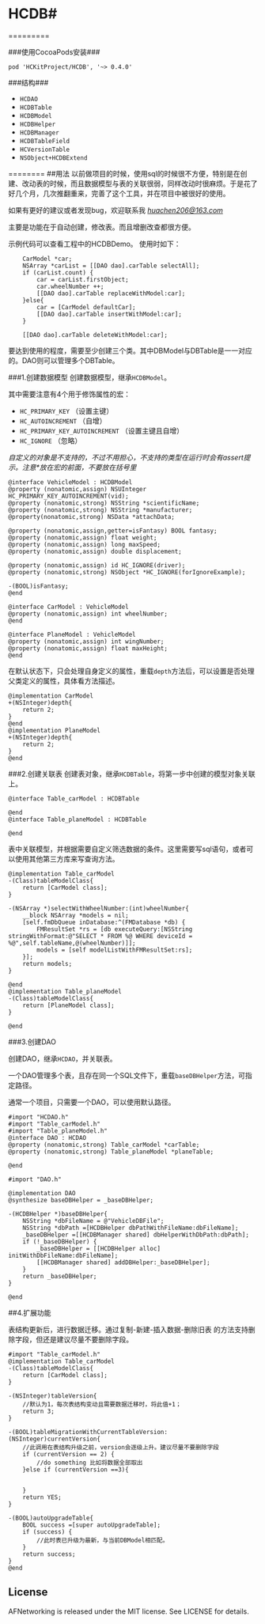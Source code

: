 # HCDB#
=========


###使用CocoaPods安装###

`pod 'HCKitProject/HCDB', '~> 0.4.0'`

###结构###
  - `HCDAO`
  - `HCDBTable`
  - `HCDBModel`
  - `HCDBHelper`
  - `HCDBManager`
  - `HCDBTableField`
  - `HCVersionTable`
  - `NSObject+HCDBExtend`
      
      
========
##用法
以前做项目的时候，使用sql的时候很不方便，特别是在创建、改动表的时候，而且数据模型与表的关联很弱，同样改动时很麻烦。于是花了好几个月，几次推翻重来，完善了这个工具，并在项目中被很好的使用。

如果有更好的建议或者发现bug，欢迎联系我  *huachen206@163.com*

主要是功能在于自动创建，修改表。而且增删改查都很方便。

示例代码可以查看工程中的HCDBDemo。
使用时如下：


```
    CarModel *car;
    NSArray *carList = [[DAO dao].carTable selectAll];
    if (carList.count) {
        car = carList.firstObject;
        car.wheelNumber ++;
        [[DAO dao].carTable replaceWithModel:car];
    }else{
        car = [CarModel defaultCar];
        [[DAO dao].carTable insertWithModel:car];
    }

    [[DAO dao].carTable deleteWithModel:car];

```

要达到使用的程度，需要至少创建三个类。其中DBModel与DBTable是一一对应的。DAO则可以管理多个DBTable。

###1.创建数据模型
创建数据模型，继承`HCDBModel`。

其中需要注意有4个用于修饰属性的宏：

 - `HC_PRIMARY_KEY`  （设置主键）
 - `HC_AUTOINCREMENT` （自增）
 - `HC_PRIMARY_KEY_AUTOINCREMENT` （设置主键且自增）
 - `HC_IGNORE` （忽略）
 
 
 
 *自定义的对象是不支持的，不过不用担心，不支持的类型在运行时会有assert提示。注意\*放在宏的前面，不要放在括号里*
 
```
@interface VehicleModel : HCDBModel
@property (nonatomic,assign) NSUInteger HC_PRIMARY_KEY_AUTOINCREMENT(vid);
@property (nonatomic,strong) NSString *scientificName;
@property (nonatomic,strong) NSString *manufacturer;
@property(nonatomic,strong) NSData *attachData;

@property (nonatomic,assign,getter=isFantasy) BOOL fantasy;
@property (nonatomic,assign) float weight;
@property (nonatomic,assign) long maxSpeed;
@property (nonatomic,assign) double displacement;

@property (nonatomic,assign) id HC_IGNORE(driver);
@property (nonatomic,strong) NSObject *HC_IGNORE(forIgnoreExample);

-(BOOL)isFantasy;
@end

@interface CarModel : VehicleModel
@property (nonatomic,assign) int wheelNumber;
@end

@interface PlaneModel : VehicleModel
@property (nonatomic,assign) int wingNumber;
@property (nonatomic,assign) float maxHeight;
@end

```

在默认状态下，只会处理自身定义的属性，重载`depth`方法后，可以设置是否处理父类定义的属性，具体看方法描述。

```
@implementation CarModel
+(NSInteger)depth{
    return 2;
}
@end
@implementation PlaneModel
+(NSInteger)depth{
    return 2;
}
@end
```

###2.创建关联表
创建表对象，继承`HCDBTable`，将第一步中创建的模型对象关联上。

```
@interface Table_carModel : HCDBTable

@end
@interface Table_planeModel : HCDBTable

@end
```
表中关联模型，并根据需要自定义筛选数据的条件。这里需要写sql语句，或者可以使用其他第三方库来写查询方法。

```
@implementation Table_carModel
-(Class)tableModelClass{
    return [CarModel class];
}

-(NSArray *)selectWithWheelNumber:(int)wheelNumber{
    __block NSArray *models = nil;
    [self.fmDbQueue inDatabase:^(FMDatabase *db) {
        FMResultSet *rs = [db executeQuery:[NSString stringWithFormat:@"SELECT * FROM %@ WHERE deviceId = %@",self.tableName,@(wheelNumber)]];
        models = [self modelListWithFMResultSet:rs];
    }];
    return models;
}

@end
@implementation Table_planeModel
-(Class)tableModelClass{
    return [PlaneModel class];
}

@end

```

###3.创建DAO

创建DAO，继承`HCDAO`，并关联表。

一个DAO管理多个表，且存在同一个SQL文件下，重载`baseDBHelper`方法，可指定路径。

通常一个项目，只需要一个DAO，可以使用默认路径。



```
#import "HCDAO.h"
#import "Table_carModel.h"
#import "Table_planeModel.h"
@interface DAO : HCDAO
@property (nonatomic,strong) Table_carModel *carTable;
@property (nonatomic,strong) Table_planeModel *planeTable;

@end

#import "DAO.h"

@implementation DAO
@synthesize baseDBHelper = _baseDBHelper;

-(HCDBHelper *)baseDBHelper{
    NSString *dbFileName = @"VehicleDBFile";
    NSString *dbPath =[HCDBHelper dbPathWithFileName:dbFileName];
    _baseDBHelper =[[HCDBManager shared] dbHelperWithDbPath:dbPath];
    if (!_baseDBHelper) {
        _baseDBHelper = [[HCDBHelper alloc] initWithDbFileName:dbFileName];
        [[HCDBManager shared] addDBHelper:_baseDBHelper];
    }
    return _baseDBHelper;
}

@end

```

##4.扩展功能

表结构更新后，进行数据迁移。通过复制-新建-插入数据-删除旧表 的方法支持删除字段，但还是建议尽量不要删除字段。


```
#import "Table_carModel.h"
@implementation Table_carModel
-(Class)tableModelClass{
    return [CarModel class];
}

-(NSInteger)tableVersion{
    //默认为1，每次表结构变动且需要数据迁移时，将此值+1；
    return 3;
}

-(BOOL)tableMigrationWithCurrentTableVersion:(NSInteger)currentVersion{
    //此调用在表结构升级之前，version会逐级上升。建议尽量不要删除字段
    if (currentVersion == 2) {
        //do something 比如将数据全部取出
    }else if (currentVersion ==3){
        
        
    }
    return YES;
}

-(BOOL)autoUpgradeTable{
    BOOL success =[super autoUpgradeTable];
    if (success) {
        //此时表已升级为最新，与当前DBModel相匹配。
    }
    return success;
}
@end

```



## License

AFNetworking is released under the MIT license. See LICENSE for details.

